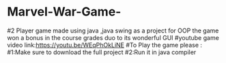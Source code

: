 # Marvel-War-Game-
#2 Player game made using java ,java swing as a project for OOP the game won a bonus in the course grades duo to its wonderful GUI
#youtube game video link:https://youtu.be/WEqPhOkLiNE
#To Play the game please :
#1:Make sure to download the full project 
#2:Run it in java compiler

